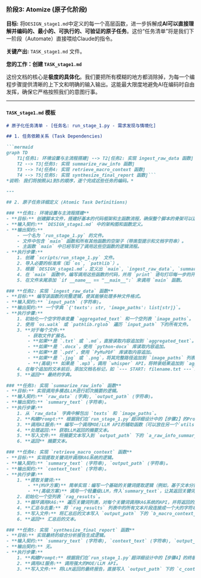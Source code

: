

### **阶段3: Atomize (原子化阶段)**

**目标:** 将`DESIGN_stage1.md`中定义的每一个高层函数，进一步拆解成**AI可以直接理解并编码的、最小的、可执行的、可验证的原子任务**。这份“任务清单”将是我们下一阶段（Automate）直接喂给Claude的指令。

**关键产出:** `TASK_stage1.md` 文件。

**您的工作：创建 `TASK_stage1.md`**

这份文档的核心是**极度的具体化**。我们要把所有模糊的地方都消除掉，为每一个编程步骤提供清晰的上下文和明确的输入输出。这能最大限度地避免AI在编码时自由发挥，确保它严格按照我们的意图行事。

---

#### **`TASK_stage1.md` 模板**

```markdown
# 原子化任务清单 - [任务名: run_stage_1.py - 需求发现与情境化]

## 1. 任务依赖关系 (Task Dependencies)

```mermaid
graph TD
    T1[任务1: 环境设置与主流程搭建] --> T2[任务2: 实现 ingest_raw_data 函数]
    T2 --> T3[任务3: 实现 summarize_raw_info 函数]
    T3 --> T4[任务4: 实现 retrieve_macro_context 函数]
    T4 --> T5[任务5: 实现 synthesize_final_report 函数]```
*说明: 我们将按照从1到5的顺序，逐个完成这些任务的编码。*

---

## 2. 原子任务详细定义 (Atomic Task Definitions)

### **任务1: 环境设置与主流程搭建**
- **目标:** 创建脚本文件，搭建好基本的代码框架和主函数流程，确保整个脚本的骨架可以运行。
- **输入契约:** `DESIGN_stage1.md` 中的架构图和函数定义。
- **输出契约:**
    - 一个名为 `run_stage_1.py` 的文件。
    - 文件中包含 `main` 函数和所有其他函数的空架子（带类型提示和文档字符串）。
    - 主函数 `main` 中已经写好了调用这些空函数的逻辑流程。
- **执行步骤:**
    1. 创建 `scripts/run_stage_1.py` 文件。
    2. 导入必要的标准库（如 `os`, `pathlib`）。
    3. 根据 `DESIGN_stage1.md`，定义出 `main`, `ingest_raw_data`, `summarize_raw_info`, `retrieve_macro_context`, `synthesize_final_report` 这几个函数的签名（函数名、参数、返回值类型提示），函数体暂时用 `pass` 占位。
    4. 在 `main` 函数中，编写调用这些函数的代码，并用 `print` 语句打印每一步的开始和结束，例如 `print("开始执行数据摄入...")`。
    5. 在文件末尾添加 `if __name__ == "__main__":` 来调用 `main` 函数。

### **任务2: 实现 `ingest_raw_data` 函数**
- **目标:** 编写该函数的完整逻辑，使其能够处理多种文件格式。
- **输入契约:** `input_path` (字符串)。
- **输出契约:** 一个字典 `{'texts': str, 'image_paths': list[str]}`。
- **执行步骤:**
    1. 初始化一个空字符串变量 `aggregated_text` 和一个空列表 `image_paths`。
    2. 使用 `os.walk` 或 `pathlib.rglob` 遍历 `input_path` 下的所有文件。
    3. **对于每个文件:**
        - 获取文件扩展名。
        - **如果**是 `.txt` 或 `.md`，直接读取内容追加到 `aggregated_text`。
        - **如果**是 `.docx`，使用 `python-docx` 库读取内容追加。
        - **如果**是 `.pdf`，使用 `PyMuPDF` 库读取内容追加。
        - **如果**是 `.jpg` 或 `.png`，将其完整路径追加到 `image_paths` 列表。
        - **(高级)** 如果是 `.mp3`，调用 `whisper` API，将转录结果追加到 `aggregated_text`。 (MVP阶段可先用占位符)
    4. 在每个追加的文本前后，添加文档名标记，如 `--- START: filename.txt ---`。
    5. **返回** 最终的字典。

### **任务3: 实现 `summarize_raw_info` 函数**
- **目标:** 实现调用多模态LLM进行初次摘要的逻辑。
- **输入契约:** `raw_data` (字典), `output_path` (字符串)。
- **输出契约:** `summary_text` (字符串)。
- **执行步骤:**
    1. 从 `raw_data` 字典中解包出 `texts` 和 `image_paths`。
    2. **构建Prompt:** 根据我们在`run_stage_1.py`超详细设计中的【步骤2】的Prompt模板，将`texts`和`image_paths`（可能需要将图片转为Base64）组装成一个完整的、符合多模态模型API要求的数据结构。
    3. **调用AI服务:** 编写一个调用MOE/LLM API的辅助函数（可以放在另一个`utils.py`文件中），传入构建好的Prompt。
    4. **处理返回:** 获取LLM返回的摘要文本。
    5. **写入文件:** 将摘要文本写入到 `output_path` 下的 `a_raw_info_summary.txt` 文件中。
    6. **返回** 摘要文本。

### **任务4: 实现 `retrieve_macro_context` 函数**
- **目标:** 实现提取关键词并调用RAG系统的逻辑。
- **输入契约:** `summary_text` (字符串), `output_path` (字符串)。
- **输出契约:** `context_text` (字符串)。
- **执行步骤:**
    1. **提取关键词:**
        - **(MVP方案)** 简单实现：编写一个基础的关键词提取逻辑（例如，基于文本分割或常用词）。
        - **(高级方案)** 调用一个轻量级LLM，传入`summary_text`，让其返回关键词列表。
    2. 初始化一个空列表 `rag_results`。
    3. **循环调用RAG:** 遍历关键词列表，对每个关键词调用RAG系统的API，并将返回的片段追加到 `rag_results`。
    4. **汇总与去重:** 将 `rag_results` 列表中的所有文本片段连接成一个大的字符串，并处理可能的重复内容。
    5. **写入文件:** 将汇总后的文本写入 `output_path` 下的 `b_macro_context_report.txt` 文件中。
    6. **返回** 汇总后的文本。

### **任务5: 实现 `synthesize_final_report` 函数**
- **目标:** 实现最终的综合分析报告生成逻辑。
- **输入契约:** `summary_text` (字符串), `context_text` (字符串), `output_path` (字符串)。
- **输出契约:** 无。
- **执行步骤:**
    1. **构建Prompt:** 根据我们在`run_stage_1.py`超详细设计中的【步骤4】的终极Prompt模板，将`summary_text`和`context_text`作为上下文注入。
    2. **调用AI服务:** 调用强大的MOE/LLM API。
    3. **写入文件:** 将LLM返回的最终报告，直接写入 `output_path` 下的 `c_contextualized_req_report.txt` 文件中。

```
